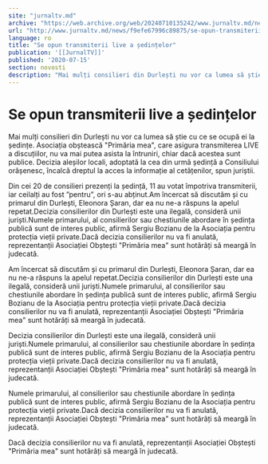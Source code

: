 ```yaml
---
site: "jurnaltv.md"
archive: "https://web.archive.org/web/20240710135242/www.jurnaltv.md/news/f9efe67996c89875/se-opun-transmiterii-live-a-sedintelor.html?fbclid=IwAR1ySAIXSPpayyHhUHb3_hA-Mttdi7zJ3keDt2VlhLHkWthwn14HmF8tzVw"
url: "http://www.jurnaltv.md/news/f9efe67996c89875/se-opun-transmiterii-live-a-sedintelor.html"
language: ro
title: "Se opun transmiterii live a ședințelor"
publication: '[[JurnalTV]]'
published: '2020-07-15'
section: novosti
description: "Mai mulți consilieri din Durlești nu vor ca lumea să știe cu ce se ocupă ei la ședințe. Asociația obștească"
---
```


# Se opun transmiterii live a ședințelor

Mai mulți consilieri din Durlești nu vor ca lumea să știe cu ce se ocupă ei la ședințe. Asociația obștească "Primăria mea", care asigura transmiterea LIVE a discuțiilor, nu va mai putea asista la întruniri, chiar dacă acestea sunt publice. Decizia aleșilor locali, adoptată la cea din urmă ședință a Consiliului orășenesc, încalcă dreptul la acces la informație al cetățenilor, spun juriștii.

Din cei 20 de consilieri prezenți la ședință, 11 au votat împotriva transmiterii, iar ceilalți au fost ”pentru”, ori s-au abținut.Am încercat să discutăm și cu primarul din Durlești, Eleonora Șaran, dar ea nu ne-a răspuns la apelul repetat.Decizia consilierilor din Durlești este una ilegală, consideră unii juriști.Numele primarului, al consilierilor sau chestiunile abordare în ședința publică sunt de interes public, afirmă Sergiu Bozianu de la Asociația pentru protecția vieții private.Dacă decizia consilierilor nu va fi anulată, reprezentanții Asociației Obștești "Primăria mea" sunt hotărâți să meargă în judecată.

Am încercat să discutăm și cu primarul din Durlești, Eleonora Șaran, dar ea nu ne-a răspuns la apelul repetat.Decizia consilierilor din Durlești este una ilegală, consideră unii juriști.Numele primarului, al consilierilor sau chestiunile abordare în ședința publică sunt de interes public, afirmă Sergiu Bozianu de la Asociația pentru protecția vieții private.Dacă decizia consilierilor nu va fi anulată, reprezentanții Asociației Obștești "Primăria mea" sunt hotărâți să meargă în judecată.

Decizia consilierilor din Durlești este una ilegală, consideră unii juriști.Numele primarului, al consilierilor sau chestiunile abordare în ședința publică sunt de interes public, afirmă Sergiu Bozianu de la Asociația pentru protecția vieții private.Dacă decizia consilierilor nu va fi anulată, reprezentanții Asociației Obștești "Primăria mea" sunt hotărâți să meargă în judecată.

Numele primarului, al consilierilor sau chestiunile abordare în ședința publică sunt de interes public, afirmă Sergiu Bozianu de la Asociația pentru protecția vieții private.Dacă decizia consilierilor nu va fi anulată, reprezentanții Asociației Obștești "Primăria mea" sunt hotărâți să meargă în judecată.

Dacă decizia consilierilor nu va fi anulată, reprezentanții Asociației Obștești "Primăria mea" sunt hotărâți să meargă în judecată.